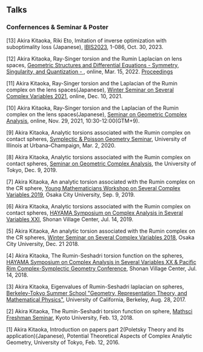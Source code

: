 ## Talks


### Confernences & Seminar & Poster

[13] Akira Kitaoka, Riki Eto, Imitation of inverse optimization with suboptimality loss (Japanese),  [IBIS2023](https://ibisml.org/ibis2023/), 1-086, Oct. 30, 2023.

[12] Akira Kitaoka, Ray-Singer torsion and the Rumin Laplacian on lens spaces, [Geometric Structures and Differential Equations - Symmetry, Singularity, and Quantization - ](http://www.math.ritsumei.ac.jp/~dtarama/GSDE2022/index.html), online, Mar. 15, 2022. [Proceedings](https://www.kurims.kyoto-u.ac.jp/~kyodo/kokyuroku/contents/pdf/2268-10.pdf)

[11] Akira Kitaoka, Ray-Singer torsion and the Laplacian of the Rumin complex on the lens spaces(Japanese), [Winter Seminar on Several Complex Variables 2021](https://www.comp.tmu.ac.jp/hisamoto/SCVwinter2021.html), online, Dec. 10, 2021.

[10] Akira Kitaoka, Ray-Singer torsion and the Laplacian of the Rumin complex on the lens spaces(Japanese), [Seminar on Geometric Complex Analysis](https://www.ms.u-tokyo.ac.jp/seminar/2021/sem21-175.html), online, Nov. 29, 2021, 10:30-12:00(GTM+9). 

[9] Akira Kitaoka, Analytic torsions associated with the Rumin complex on contact spheres, [Symplectic & Poisson Geometry Seminar](https://math.illinois.edu/system/files/2020-02/Schedule%20-%20draft%202.pdf), University of Illinois at Urbana–Champaign, Mar. 2, 2020.

[8] Akira Kitaoka, Analytic torsions associated with the Rumin complex on contact spheres, [Seminar on Geometric Complex Analysis](https://www.ms.u-tokyo.ac.jp/seminar/2019/sem19-214.html), the University of Tokyo, Dec. 9, 2019.

[7] Akira Kitaoka, An analytic torsion associated with the Rumin complex on the CR sphere, [Young Mathematicians Workshop on Several Complex Variables 2019](http://www.sci.osaka-cu.ac.jp/~tkoike/2019ymwscv.html), Osaka City University, Sep. 9, 2019.

[6] Akira Kitaoka, Analytic torsions associated with the Rumin complex on contact spheres, [HAYAMA Symposium on Complex Analysis in Several Variables XXI](https://sites.google.com/site/scvhayama/2019), Shonan Village Center, Jul. 14, 2019.

[5] Akira Kitaoka, An analytic torsion associated with the Rumin complex on the CR spheres, [Winter Seminar on Several Complex Variables 2018](https://sites.google.com/site/scvwintersemi2018/), Osaka City University, Dec. 21 2018.

[4] Akira Kitaoka, The Rumin-Seshadri torsion function on the spheres, [HAYAMA Symposium on Complex Analysis in Several Variables XX & Pacific Rim Complex-Symplectic Geometry Conference](https://sites.google.com/site/scvhayama/2018), Shonan Village Center, Jul. 14, 2018.

[3] Akira Kitaoka, Eigenvalues of Rumin-Seshadri laplacian on spheres, [Berkeley-Tokyo Summer School "Geometry, Representation Theory, and Mathematical Physics"](http://park.itc.u-tokyo.ac.jp/MSF/conference/BerkeleyTokyo2017/), University of California, Berkeley, Aug. 28, 2017.

[2] Akira Kitaoka, The Rumin-Seshadri torsion function on sphere, [Mathsci Freshman Seminar](https://sites.google.com/view/math-graduate/MATHSCI-FRESHMAN-SEMINAR/2018), Kyoto University, Feb. 13, 2018.

[1] Akira Kitaoka, Introduction on papers part 2(Poletsky Theory and its application)(Japanese), Potential Theoretical Aspects of Complex Analytic Geometry, University of Tokyo, Feb. 12, 2016.


### 
